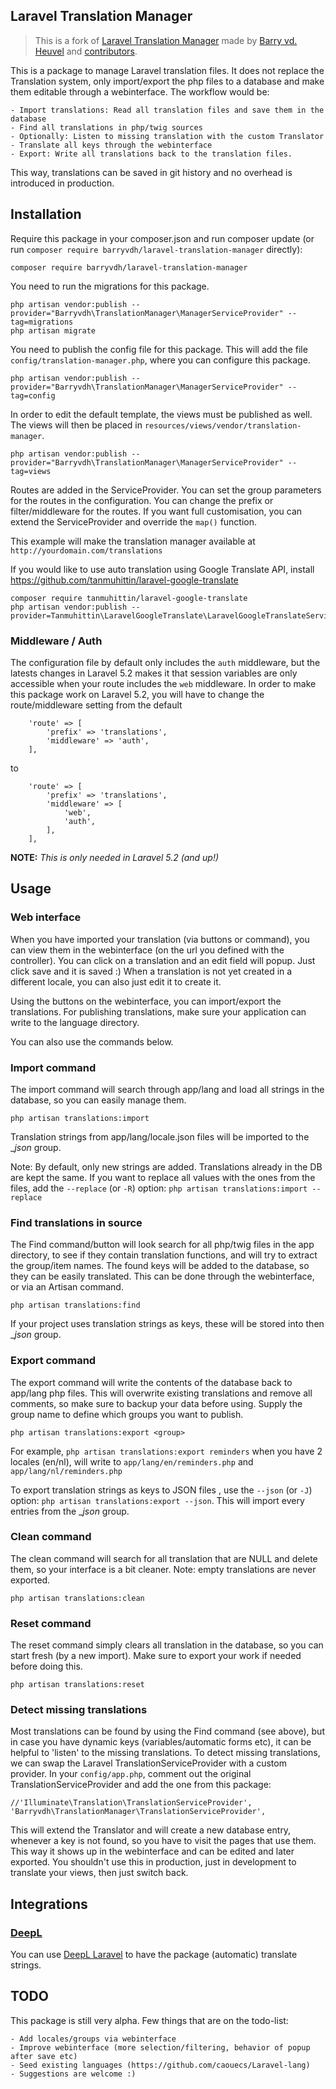## Laravel Translation Manager

> This is a fork of [Laravel Translation Manager](https://github.com/barryvdh/laravel-translation-manager) made by [Barry vd. Heuvel](https://github.com/barryvdh) and [contributors](https://github.com/barryvdh/laravel-translation-manager/graphs/contributors).

This is a package to manage Laravel translation files.
It does not replace the Translation system, only import/export the php files to a database and make them editable through a webinterface.
The workflow would be:

    - Import translations: Read all translation files and save them in the database
    - Find all translations in php/twig sources
    - Optionally: Listen to missing translation with the custom Translator
    - Translate all keys through the webinterface
    - Export: Write all translations back to the translation files.

This way, translations can be saved in git history and no overhead is introduced in production.

## Installation

Require this package in your composer.json and run composer update (or run `composer require barryvdh/laravel-translation-manager` directly):

```
composer require barryvdh/laravel-translation-manager
```

You need to run the migrations for this package.

```
php artisan vendor:publish --provider="Barryvdh\TranslationManager\ManagerServiceProvider" --tag=migrations
php artisan migrate
```

You need to publish the config file for this package. This will add the file `config/translation-manager.php`, where you can configure this package.

```
php artisan vendor:publish --provider="Barryvdh\TranslationManager\ManagerServiceProvider" --tag=config
```

In order to edit the default template, the views must be published as well. The views will then be placed in `resources/views/vendor/translation-manager`.

```
php artisan vendor:publish --provider="Barryvdh\TranslationManager\ManagerServiceProvider" --tag=views
```

Routes are added in the ServiceProvider. You can set the group parameters for the routes in the configuration.
You can change the prefix or filter/middleware for the routes. If you want full customisation, you can extend the ServiceProvider and override the `map()` function.

This example will make the translation manager available at `http://yourdomain.com/translations`

If you would like to use auto translation using Google Translate API, install https://github.com/tanmuhittin/laravel-google-translate

``` 
composer require tanmuhittin/laravel-google-translate
php artisan vendor:publish --provider=Tanmuhittin\LaravelGoogleTranslate\LaravelGoogleTranslateServiceProvider
 ```


### Middleware / Auth

The configuration file by default only includes the `auth` middleware, but the latests changes in Laravel 5.2 makes it that session variables are only accessible when your route includes the `web` middleware. In order to make this package work on Laravel 5.2, you will have to change the route/middleware setting from the default

```
    'route' => [
        'prefix' => 'translations',
        'middleware' => 'auth',
    ],
```

to

```
    'route' => [
        'prefix' => 'translations',
        'middleware' => [
	        'web',
	        'auth',
		],
    ],
```

**NOTE:** *This is only needed in Laravel 5.2 (and up!)*

## Usage

### Web interface

When you have imported your translation (via buttons or command), you can view them in the webinterface (on the url you defined with the controller).
You can click on a translation and an edit field will popup. Just click save and it is saved :)
When a translation is not yet created in a different locale, you can also just edit it to create it.

Using the buttons on the webinterface, you can import/export the translations. For publishing translations, make sure your application can write to the language directory.

You can also use the commands below.

### Import command

The import command will search through app/lang and load all strings in the database, so you can easily manage them.

```
php artisan translations:import
```

Translation strings from app/lang/locale.json files will be imported to the __json_ group.

Note: By default, only new strings are added. Translations already in the DB are kept the same. If you want to replace all values with the ones from the files,
add the `--replace` (or `-R`) option: `php artisan translations:import --replace`

### Find translations in source

The Find command/button will look search for all php/twig files in the app directory, to see if they contain translation functions, and will try to extract the group/item names.
The found keys will be added to the database, so they can be easily translated.
This can be done through the webinterface, or via an Artisan command.

```
php artisan translations:find
```

If your project uses translation strings as keys, these will be stored into then __json_ group.

### Export command

The export command will write the contents of the database back to app/lang php files.
This will overwrite existing translations and remove all comments, so make sure to backup your data before using.
Supply the group name to define which groups you want to publish.

```
php artisan translations:export <group>
```

For example, `php artisan translations:export reminders` when you have 2 locales (en/nl), will write to `app/lang/en/reminders.php` and `app/lang/nl/reminders.php`

To export translation strings as keys to JSON files , use the `--json` (or `-J`) option: `php artisan translations:export --json`. This will import every entries from the __json_ group.

### Clean command

The clean command will search for all translation that are NULL and delete them, so your interface is a bit cleaner. Note: empty translations are never exported.

```
php artisan translations:clean
```

### Reset command

The reset command simply clears all translation in the database, so you can start fresh (by a new import). Make sure to export your work if needed before doing this.

```
php artisan translations:reset
```


### Detect missing translations

Most translations can be found by using the Find command (see above), but in case you have dynamic keys (variables/automatic forms etc), it can be helpful to 'listen' to the missing translations.
To detect missing translations, we can swap the Laravel TranslationServiceProvider with a custom provider.
In your `config/app.php`, comment out the original TranslationServiceProvider and add the one from this package:

    //'Illuminate\Translation\TranslationServiceProvider',
    'Barryvdh\TranslationManager\TranslationServiceProvider',

This will extend the Translator and will create a new database entry, whenever a key is not found, so you have to visit the pages that use them.
This way it shows up in the webinterface and can be edited and later exported.
You shouldn't use this in production, just in development to translate your views, then just switch back.

## Integrations

### [DeepL](https://www.deepl.com)

You can use [DeepL Laravel](https://github.com/JorisvanW/deepl-laravel) to have the package (automatic) translate strings.

## TODO

This package is still very alpha. Few things that are on the todo-list:

    - Add locales/groups via webinterface
    - Improve webinterface (more selection/filtering, behavior of popup after save etc)
    - Seed existing languages (https://github.com/caouecs/Laravel-lang)
    - Suggestions are welcome :)
